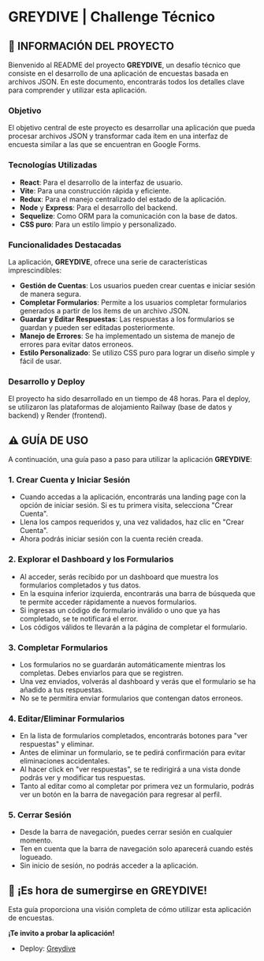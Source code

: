 # **GREYDIVE** | Challenge Técnico 

## **📌 INFORMACIÓN DEL PROYECTO**

Bienvenido al README del proyecto **GREYDIVE**, un desafío técnico que consiste en el desarrollo de una aplicación de encuestas basada en archivos JSON. En este documento, encontrarás todos los detalles clave para comprender y utilizar esta aplicación.

### **Objetivo**

El objetivo central de este proyecto es desarrollar una aplicación que pueda procesar archivos JSON y transformar cada ítem en una interfaz de encuesta similar a las que se encuentran en Google Forms.

### **Tecnologías Utilizadas**

- **React**: Para el desarrollo de la interfaz de usuario.
- **Vite**: Para una construcción rápida y eficiente.
- **Redux**: Para el manejo centralizado del estado de la aplicación.
- **Node** y **Express**: Para el desarrollo del backend.
- **Sequelize**: Como ORM para la comunicación con la base de datos.
- **CSS puro**: Para un estilo limpio y personalizado.

### **Funcionalidades Destacadas**

La aplicación, **GREYDIVE**, ofrece una serie de características imprescindibles:

- **Gestión de Cuentas**: Los usuarios pueden crear cuentas e iniciar sesión de manera segura.
- **Completar Formularios**: Permite a los usuarios completar formularios generados a partir de los ítems de un archivo JSON.
- **Guardar y Editar Respuestas**: Las respuestas a los formularios se guardan y pueden ser editadas posteriormente.
- **Manejo de Errores**: Se ha implementado un sistema de manejo de errores para evitar datos erroneos.
- **Estilo Personalizado**: Se utilizo CSS puro para lograr un diseño simple y fácil de usar.

### **Desarrollo y Deploy**

El proyecto ha sido desarrollado en un tiempo de 48 horas. Para el deploy, se utilizaron las plataformas de alojamiento Railway (base de datos y backend) y Render (frontend).

## **⚠️ GUÍA DE USO**

A continuación, una guía paso a paso para utilizar la aplicación **GREYDIVE**:

### **1. Crear Cuenta y Iniciar Sesión**

- Cuando accedas a la aplicación, encontrarás una landing page con la opción de iniciar sesión. Si es tu primera visita, selecciona "Crear Cuenta".
- Llena los campos requeridos y, una vez validados, haz clic en "Crear Cuenta".
- Ahora podrás iniciar sesión con la cuenta recién creada.

### **2. Explorar el Dashboard y los Formularios**

- Al acceder, serás recibido por un dashboard que muestra los formularios completados y tus datos.
- En la esquina inferior izquierda, encontrarás una barra de búsqueda que te permite acceder rápidamente a nuevos formularios.
- Si ingresas un código de formulario inválido o uno que ya has completado, se te notificará el error.
- Los códigos válidos te llevarán a la página de completar el formulario.

### **3. Completar Formularios**

- Los formularios no se guardarán automáticamente mientras los completas. Debes enviarlos para que se registren.
- Una vez enviados, volverás al dashboard y verás que el formulario se ha añadido a tus respuestas.
- No se te permitira enviar formularios que contengan datos erroneos. 

### **4. Editar/Eliminar Formularios**

- En la lista de formularios completados, encontrarás botones para "ver respuestas" y eliminar.
- Antes de eliminar un formulario, se te pedirá confirmación para evitar eliminaciones accidentales.
- Al hacer click en "ver respuestas", se te redirigirá a una vista donde podrás ver y modificar tus respuestas.
- Tanto al editar como al completar por primera vez un formulario, podrás ver un botón en la barra de navegación para regresar al perfil.

### **5. Cerrar Sesión**

- Desde la barra de navegación, puedes cerrar sesión en cualquier momento.
- Ten en cuenta que la barra de navegación solo aparecerá cuando estés logueado.
- Sin inicio de sesión, no podrás acceder a la aplicación.

## **🚀 ¡Es hora de sumergirse en GREYDIVE!**

Esta guía proporciona una visión completa de cómo utilizar esta aplicación de encuestas. 

**¡Te invito a probar la aplicación!**
- Deploy: [Greydive](https://greydive-otxe.onrender.com/)
